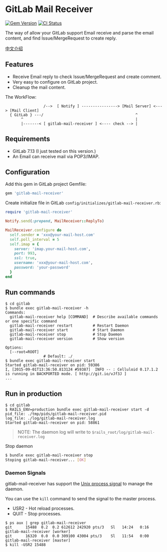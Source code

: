 # GitLab Mail Receiver

[![Gem Version](https://badge.fury.io/rb/gitlab-mail-receiver.svg)](http://badge.fury.io/rb/gitlab-mail-receiver) [![CI Status](https://travis-ci.org/huacnlee/gitlab-mail-receiver.svg)](https://travis-ci.org/huacnlee/gitlab-mail-receiver)

The way of allow your GitLab support Email receive and parse the email content, and find Issue/MergeRequest to create reply.

[中文介绍](https://ruby-china.org/topics/27143)

## Features

- Receive Email reply to check Issue/MergeRequest and create comment.
- Very easy to configure on GitLab project.
- Cleanup the mail content.

The WorkFlow:

```
                 /-->  [ Notify ] ----------------> [Mail Server] <---> [Mail Client]
  { GitLab } ---/                                         ^
       ^                                                  |
       |-------< [ gitlab-mail-receiver ] <---- check --> |
```

## Requirements

- GitLab 7.13 (I just tested on this version.)
- An Email can receive mail via POP3/IMAP.


## Configuration

Add this gem in GitLab project Gemfile:

```rb
gem 'gitlab-mail-receiver'
```

Create initialize file in GitLab `config/initializes/gitlab-mail-receiver.rb`:

```rb
require 'gitlab-mail-receiver'

Notify.send(:prepend, MailReceiver::ReplyTo)

MailReceiver.configure do
  self.sender = 'xxx@your-mail-host.com'
  self.poll_interval = 5
  self.imap = {
    server: 'imap.your-mail-host.com',
    port: 993,
    ssl: true,
    username: 'xxx@your-mail-host.com',
    password: 'your-password'
  }
end
```

## Run commands

```
$ cd gitlab
$ bundle exec gitlab-mail-receiver -h
Commands:
  gitlab-mail-receiver help [COMMAND]  # Describe available commands or one specific command
  gitlab-mail-receiver restart         # Restart Daemon
  gitlab-mail-receiver start           # Start Daemon
  gitlab-mail-receiver stop            # Stop Daemon
  gitlab-mail-receiver version         # Show version

Options:
  [--root=ROOT]
                 # Default: ./
$ bundle exec gitlab-mail-receiver start
Started gitlab-mail-receiver on pid: 59386
I, [2015-09-01T13:36:50.813124 #59387]  INFO -- : Celluloid 0.17.1.2 is running in BACKPORTED mode. [ http://git.io/vJf3J ]
...
```

## Run in production

```
$ cd gitlab
$ RAILS_ENV=production bundle exec gitlab-mail-receiver start -d
pid_file: ./tmp/pids/gitlab-mail-receiver.pid
log_file: ./log/gitlab-mail-receiver.log
Started gitlab-mail-receiver on pid: 58861
```

> NOTE: The daemon log will write to `$rails_root/log/gitlab-mail-receiver.log`

Stop daemon

```bash
$ bundle exec gitlab-mail-receiver stop
Stoping gitlab-mail-receiver... [OK]
```


### Daemon Signals

gitlab-mail-receiver has support the [Unix process signal](https://en.wikipedia.org/wiki/Unix_signal) to manage the daemon.

You can use the `kill` command to send the signal to the master process.

- USR2 - Hot reload processes.
- QUIT - Stop processes.

```
$ ps aux | grep gitlab-mail-receiver
git      15488  0.2  0.2 612612 242920 pts/3   Sl   14:24   0:16 gitlab-mail-receiver [worker]
git      16320  0.0  0.0 309100 43004 pts/3    Sl   11:54   0:00 gitlab-mail-receiver [master]
$ kill -USR2 15488
```

